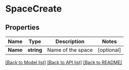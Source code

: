 # SpaceCreate

## Properties

Name | Type | Description | Notes
------------ | ------------- | ------------- | -------------
**Name** | **string** | Name of the space | [optional] 

[[Back to Model list]](../README.md#documentation-for-models) [[Back to API list]](../README.md#documentation-for-api-endpoints) [[Back to README]](../README.md)


